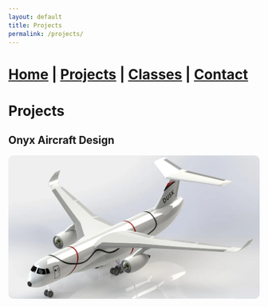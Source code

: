 ```yaml
---
layout: default
title: Projects
permalink: /projects/
---
```

# [Home](/) | [Projects](/projects/) | [Classes](/classes/) | [Contact](/contact/)
# Projects
## Onyx Aircraft Design

<img src="/assets/OnyxIso.webp" alt="OnyxIso" style="border-radius: 10px;">
